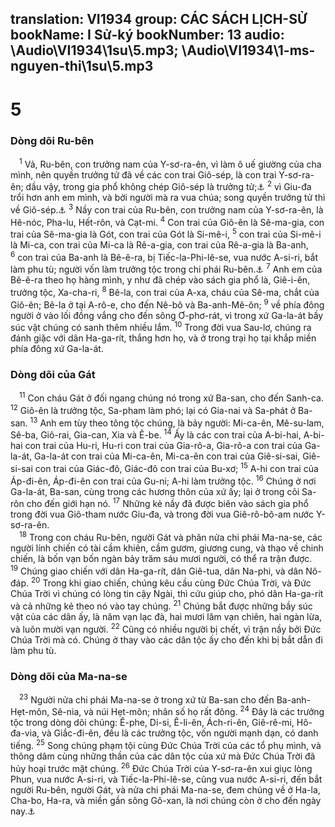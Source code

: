 translation: VI1934
group: CÁC SÁCH LỊCH-SỬ
bookName: I Sử-ký 
bookNumber: 13
audio: \Audio\VI1934\1su\5.mp3; \Audio\VI1934\1-ms-nguyen-thi\1su\5.mp3
-------

<div class="title"><h1>5</h1><h3>Dòng dõi Ru-bên</h3></div>
<span class="verse 1su_5_1"> <sup>1</sup> Vả, Ru-bên, con trưởng nam của Y-sơ-ra-ên, vì làm ô uế giường của cha mình, nên quyền trưởng tử đã về các con trai Giô-sép, là con trai Y-sơ-ra-ên; dầu vậy, trong gia phổ không chép Giô-sép là trưởng tử;<a data-toggle="tooltip" data-placement="bottom" title="Sa 35:22; 49:3-4">⚓</a></span>
<span class="verse 1su_5_2"><sup>2</sup> vì Giu-đa trổi hơn anh em mình, và bởi người mà ra vua chúa; song quyền trưởng tử thì về Giô-sép.<a data-toggle="tooltip" data-placement="bottom" title="Sa 49:8-10">⚓</a></span>
<span class="verse 1su_5_3"><sup>3</sup> Nầy con trai của Ru-bên, con trưởng nam của Y-sơ-ra-ên, là Hê-nóc, Pha-lu, Hết-rôn, và Cạt-mi. </span>
<span class="verse 1su_5_4"><sup>4</sup> Con trai của Giô-ên là Sê-ma-gia, con trai của Sê-ma-gia là Gót, con trai của Gót là Si-mê-i, </span>
<span class="verse 1su_5_5"><sup>5</sup> con trai của Si-mê-i là Mi-ca, con trai của Mi-ca là Rê-a-gia, con trai của Rê-a-gia là Ba-anh, </span>
<span class="verse 1su_5_6"><sup>6</sup> con trai của Ba-anh là Bê-ê-ra, bị Tiếc-la-Phi-lê-se, vua nước A-si-ri, bắt làm phu tù; người vốn làm trưởng tộc trong chi phái Ru-bên.<a data-toggle="tooltip" data-placement="bottom" title="2Vua 15:29">⚓</a></span>
<span class="verse 1su_5_7"><sup>7</sup> Anh em của Bê-ê-ra theo họ hàng mình, y như đã chép vào sách gia phổ là, Giê-i-ên, trưởng tộc, Xa-cha-ri, </span>
<span class="verse 1su_5_8"><sup>8</sup> Bê-la, con trai của A-xa, cháu của Sê-ma, chắt của Giô-ên; Bê-la ở tại A-rô-e, cho đến Nê-bô và Ba-anh-Mê-ôn; </span>
<span class="verse 1su_5_9"><sup>9</sup> về phía đông người ở vào lối đồng vắng cho đến sông Ơ-phơ-rát, vì trong xứ Ga-la-át bầy súc vật chúng có sanh thêm nhiều lắm. </span>
<span class="verse 1su_5_10"><sup>10</sup> Trong đời vua Sau-lơ, chúng ra đánh giặc với dân Ha-ga-rít, thắng hơn họ, và ở trong trại họ tại khắp miền phía đông xứ Ga-la-át. <br/></span>
<div class="title"><h3>Dòng dõi của Gát</h3></div>
<span class="verse 1su_5_11"> <sup>11</sup> Con cháu Gát ở đối ngang chúng nó trong xứ Ba-san, cho đến Sanh-ca. </span>
<span class="verse 1su_5_12"><sup>12</sup> Giô-ên là trưởng tộc, Sa-pham làm phó; lại có Gia-nai và Sa-phát ở Ba-san. </span>
<span class="verse 1su_5_13"><sup>13</sup> Anh em tùy theo tông tộc chúng, là bảy người: Mi-ca-ên, Mê-su-lam, Sê-ba, Giô-rai, Gia-can, Xia và Ê-be. </span>
<span class="verse 1su_5_14"><sup>14</sup> Ấy là các con trai của A-bi-hai, A-bi-hai con trai của Hu-ri, Hu-ri con trai của Gia-rô-a, Gia-rô-a con trai của Ga-la-át, Ga-la-át con trai của Mi-ca-ên, Mi-ca-ên con trai của Giê-si-sai, Giê-si-sai con trai của Giác-đô, Giác-đô con trai của Bu-xơ; </span>
<span class="verse 1su_5_15"><sup>15</sup> A-hi con trai của Áp-đi-ên, Áp-đi-ên con trai của Gu-ni; A-hi làm trưởng tộc. </span>
<span class="verse 1su_5_16"><sup>16</sup> Chúng ở nơi Ga-la-át, Ba-san, cùng trong các hương thôn của xứ ấy; lại ở trong cõi Sa-rôn cho đến giới hạn nó. </span>
<span class="verse 1su_5_17"><sup>17</sup> Những kẻ nầy đã được biên vào sách gia phổ trong đời vua Giô-tham nước Giu-đa, và trong đời vua Giê-rô-bô-am nước Y-sơ-ra-ên. <br/></span>
<span class="verse 1su_5_18"> <sup>18</sup> Trong con cháu Ru-bên, người Gát và phân nửa chi phái Ma-na-se, các người lính chiến có tài cầm khiên, cầm gươm, giương cung, và thạo về chinh chiến, là bốn vạn bốn ngàn bảy trăm sáu mươi người, có thể ra trận được. </span>
<span class="verse 1su_5_19"><sup>19</sup> Chúng giao chiến với dân Ha-ga-rít, dân Giê-tua, dân Na-phi, và dân Nô-đáp. </span>
<span class="verse 1su_5_20"><sup>20</sup> Trong khi giao chiến, chúng kêu cầu cùng Đức Chúa Trời, và Đức Chúa Trời vì chúng có lòng tin cậy Ngài, thì cứu giúp cho, phó dân Ha-ga-rít và cả những kẻ theo nó vào tay chúng. </span>
<span class="verse 1su_5_21"><sup>21</sup> Chúng bắt được những bầy súc vật của các dân ấy, là năm vạn lạc đà, hai mươi lăm vạn chiên, hai ngàn lừa, và luôn mười vạn người. </span>
<span class="verse 1su_5_22"><sup>22</sup> Cũng có nhiều người bị chết, vì trận nầy bởi Đức Chúa Trời mà có. Chúng ở thay vào các dân tộc ấy cho đến khi bị bắt dẫn đi làm phu tù. <br/></span>
<div class="title"><h3>Dòng dõi của Ma-na-se</h3></div>
<span class="verse 1su_5_23"> <sup>23</sup> Người nửa chi phái Ma-na-se ở trong xứ từ Ba-san cho đến Ba-anh-Hẹt-môn, Sê-nia, và núi Hẹt-môn; nhân số họ rất đông. </span>
<span class="verse 1su_5_24"><sup>24</sup> Đây là các trưởng tộc trong dòng dõi chúng: Ê-phe, Di-si, Ê-li-ên, Ách-ri-ên, Giê-rê-mi, Hô-đa-via, và Giắc-đi-ên, đều là các trưởng tộc, vốn người mạnh dạn, có danh tiếng. </span>
<span class="verse 1su_5_25"><sup>25</sup> Song chúng phạm tội cùng Đức Chúa Trời của các tổ phụ mình, và thông dâm cùng những thần của các dân tộc của xứ mà Đức Chúa Trời đã hủy hoại trước mặt chúng. </span>
<span class="verse 1su_5_26"><sup>26</sup> Đức Chúa Trời của Y-sơ-ra-ên xui giục lòng Phun, vua nước A-si-ri, và Tiếc-la-Phi-lê-se, cũng vua nước A-si-ri, đến bắt người Ru-bên, người Gát, và nửa chi phái Ma-na-se, đem chúng về ở Ha-la, Cha-bo, Ha-ra, và miền gần sông Gô-xan, là nơi chúng còn ở cho đến ngày nay.<a data-toggle="tooltip" data-placement="bottom" title="2Vua 15:19,29; 17:6">⚓</a><br/></span>
